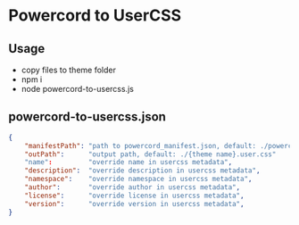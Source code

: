 # Powercord to UserCSS

## Usage

- copy files to theme folder
- npm i
- node powercord-to-usercss.js

## powercord-to-usercss.json

```json
{
	"manifestPath": "path to powercord_manifest.json, default: ./powercord_manifest.json",
	"outPath":      "output path, default: ./{theme name}.user.css"
	"name":         "override name in usercss metadata",
	"description":  "override description in usercss metadata",
	"namespace":    "override namespace in usercss metadata",
	"author":       "override author in usercss metadata",
	"license":      "override license in usercss metadata",
	"version":      "override version in usercss metadata",
}
```
